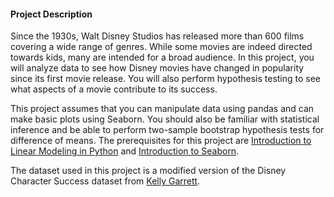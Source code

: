 <h4>Project Description</h4>
      <p>Since the 1930s, Walt Disney Studios has released more than 600 films covering a wide range of genres. While some movies are indeed directed towards kids, many are intended for a broad audience. In this project, you will analyze data to see how Disney movies have changed in popularity since its first movie release. You will also perform hypothesis testing to see what aspects of a movie contribute to its success.</p>

<p>This project assumes that you can manipulate data using pandas and can make basic plots using Seaborn. You should also be familiar with statistical inference and be able to perform two-sample bootstrap hypothesis tests for difference of means. The prerequisites for this project are <a href="https://www.datacamp.com/courses/introduction-to-linear-modeling-in-python">Introduction to Linear Modeling in Python</a> and <a href="https://www.datacamp.com/courses/introduction-to-seaborn">Introduction to Seaborn</a>.</p>

<p>The dataset used in this project is a modified version of the Disney Character Success dataset from <a href="https://data.world/kgarrett/disney-character-success-00-16">Kelly Garrett</a>.</p>
